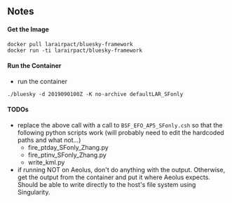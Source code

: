 ## Notes

#### Get the Image
```
docker pull larairpact/bluesky-framework
docker run -ti larairpact/bluesky-framework
```

#### Run the Container
* run the container
```
./bluesky -d 2019090100Z -K no-archive defaultLAR_SFonly
```

#### TODOs
* replace the above call with a call to ```BSF_EFO_AP5_SFonly.csh``` so that the following python scripts work (will probably need to edit the hardcoded paths and what not...)
  * fire_ptday_SFonly_Zhang.py
  * fire_ptinv_SFonly_Zhang.py
  * write_kml.py
* if running NOT on Aeolus, don't do anything with the output. Otherwise, get the output from the container and put it where Aeolus expects. Should be able to write directly to the host's file system using Singularity.